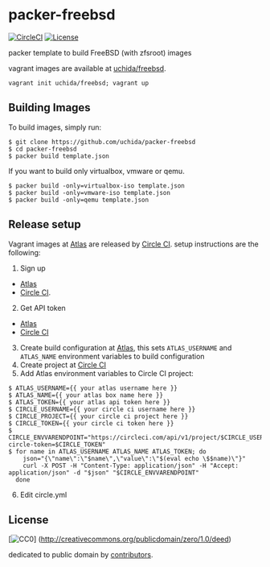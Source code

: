 # packer-freebsd

[![CircleCI](https://img.shields.io/circleci/project/uchida/packer-freebsd.svg)](https://circleci.com/gh/uchida/packer-freebsd)
[![License](https://img.shields.io/github/license/uchida/packer-freebsd.svg)](https://tldrlegal.com/license/creative-commons-cc0-1.0-universal)

packer template to build FreeBSD (with zfsroot) images

vagrant images are available at [uchida/freebsd](https://atlas.hashicorp.com/uchida/boxes/freebsd).

```console
vagrant init uchida/freebsd; vagrant up
```

## Building Images

To build images, simply run:

```console
$ git clone https://github.com/uchida/packer-freebsd
$ cd packer-freebsd
$ packer build template.json
```

If you want to build only virtualbox, vmware or qemu.

```console
$ packer build -only=virtualbox-iso template.json
$ packer build -only=vmware-iso template.json
$ packer build -only=qemu template.json
```

## Release setup

Vagrant images at [Atlas](https://atlas.hashicorp.com) are released by [Circle CI](https://circleci.com/).
setup instructions are the following:

1. Sign up
  - [Atlas](https://atlas.hashicorp.com/account/new)
  - [Circle CI](https://circleci.com/signup).
2. Get API token
  - [Atlas](https://atlas.hashicorp.com/settings/tokens)
  - [Circle CI](https://circleci.com/account/api)
3. Create build configuration at [Atlas](https://atlas.hashicorp.com/tutorial/packer-vagrant),
  this sets `ATLAS_USERNAME` and `ATLAS_NAME` environment variables to build configuration
4. Create project at [Circle CI](https://circleci.com/add-projects)
5. Add Atlas environment variables to Circle CI project:
  ```console
  $ ATLAS_USERNAME={{ your atlas username here }}
  $ ATLAS_NAME={{ your atlas box name here }}
  $ ATLAS_TOKEN={{ your atlas api token here }}
  $ CIRCLE_USERNAME={{ your circle ci username here }}
  $ CIRCLE_PROJECT={{ your circle ci project here }}
  $ CIRCLE_TOKEN={{ your circle ci token here }}
  $ CIRCLE_ENVVARENDPOINT="https://circleci.com/api/v1/project/$CIRCLE_USERNAME/$CIRCLE_PROJECT/envvar?circle-token=$CIRCLE_TOKEN"
  $ for name in ATLAS_USERNAME ATLAS_NAME ATLAS_TOKEN; do
      json="{\"name\":\"$name\",\"value\":\"$(eval echo \$$name)\"}"
      curl -X POST -H "Content-Type: application/json" -H "Accept: application/json" -d "$json" "$CIRCLE_ENVVARENDPOINT"
    done

  ```
6. Edit circle.yml

## License

[![CC0](http://i.creativecommons.org/p/zero/1.0/88x31.png "CC0")]
(http://creativecommons.org/publicdomain/zero/1.0/deed)

dedicated to public domain by [contributors](https://github.com/uchida/packer-freebsd/graphs/contributors).

